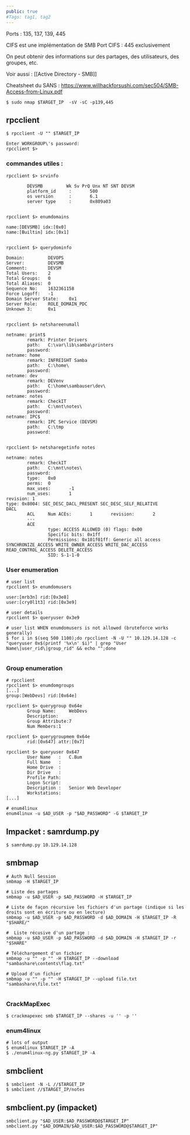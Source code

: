```yaml
---
public: true 
#Tags: tag1, tag2
---
```

Ports : 135, 137, 139, 445

CIFS est une implémentation de SMB
Port CIFS : 445 exclusivement

On peut obtenir des informations sur des partages, des utilisateurs, des groupes, etc.

Voir aussi : [[Active Directory - SMB]]

Cheatsheet du SANS : https://www.willhackforsushi.com/sec504/SMB-Access-from-Linux.pdf


```
$ sudo nmap $TARGET_IP  -sV -sC -p139,445
```


## rpcclient 
```
$ rpcclient -U "" $TARGET_IP 

Enter WORKGROUP\'s password:
rpcclient $> 
```

### commandes utiles :
```
rpcclient $> srvinfo

        DEVSMB         Wk Sv PrQ Unx NT SNT DEVSM
        platform_id     :       500
        os version      :       6.1
        server type     :       0x809a03
		
		
rpcclient $> enumdomains

name:[DEVSMB] idx:[0x0]
name:[Builtin] idx:[0x1]


rpcclient $> querydominfo

Domain:         DEVOPS
Server:         DEVSMB
Comment:        DEVSM
Total Users:    2
Total Groups:   0
Total Aliases:  0
Sequence No:    1632361158
Force Logoff:   -1
Domain Server State:    0x1
Server Role:    ROLE_DOMAIN_PDC
Unknown 3:      0x1


rpcclient $> netshareenumall

netname: print$
        remark: Printer Drivers
        path:   C:\var\lib\samba\printers
        password:
netname: home
        remark: INFREIGHT Samba
        path:   C:\home\
        password:
netname: dev
        remark: DEVenv
        path:   C:\home\sambauser\dev\
        password:
netname: notes
        remark: CheckIT
        path:   C:\mnt\notes\
        password:
netname: IPC$
        remark: IPC Service (DEVSM)
        path:   C:\tmp
        password:
		
		
rpcclient $> netsharegetinfo notes

netname: notes
        remark: CheckIT
        path:   C:\mnt\notes\
        password:
        type:   0x0
        perms:  0
        max_uses:       -1
        num_uses:       1
revision: 1
type: 0x8004: SEC_DESC_DACL_PRESENT SEC_DESC_SELF_RELATIVE 
DACL
        ACL     Num ACEs:       1       revision:       2
        ---
        ACE
                type: ACCESS ALLOWED (0) flags: 0x00 
                Specific bits: 0x1ff
                Permissions: 0x101f01ff: Generic all access SYNCHRONIZE_ACCESS WRITE_OWNER_ACCESS WRITE_DAC_ACCESS READ_CONTROL_ACCESS DELETE_ACCESS 
                SID: S-1-1-0
```

### User enumeration
```
# user list
rpcclient $> enumdomusers

user:[mrb3n] rid:[0x3e8]
user:[cry0l1t3] rid:[0x3e9]

# user details
rpcclient $> queryuser 0x3e9

# user list WHEN enumdomusers is not allowed (bruteforce works generally)
$ for i in $(seq 500 1100);do rpcclient -N -U "" 10.129.14.128 -c "queryuser 0x$(printf '%x\n' $i)" | grep "User Name\|user_rid\|group_rid" && echo "";done


```



### Group enumeration
```
# rpcclient
rpcclient $> enumdomgroups
[...]
group:[WebDevs] rid:[0x64e]

rpcclient $> querygroup 0x64e
        Group Name:     WebDevs
        Description:
        Group Attribute:7
        Num Members:1

rpcclient $> querygroupmem 0x64e
        rid:[0x647] attr:[0x7]

rpcclient $> queryuser 0x647
        User Name   :   C.Bum
        Full Name   :
        Home Drive  :
        Dir Drive   :
        Profile Path:
        Logon Script:
        Description :   Senior Web Developer
        Workstations:
[...]

# enum4linux
enum4linux -u $AD_USER -p "$AD_PASSWORD" -G $TARGET_IP 

```

## Impacket : samrdump.py
```shell-session
$ samrdump.py 10.129.14.128
```

## smbmap
```shell-session
# Auth Null Session
smbmap -H $TARGET_IP

# Liste des partages
smbmap -u $AD_USER -p $AD_PASSWORD -H $TARGET_IP

# Liste de façon récursive les fichiers d'un partage (indique si les droits sont en écriture ou en lecture)
smbmap -u $AD_USER -p $AD_PASSWORD -d $AD_DOMAIN -H $TARGET_IP -R "$SHARE/"

#  Liste récusive d'un partage :
smbmap -u $AD_USER -p $AD_PASSWORD -d $AD_DOMAIN -H $TARGET_IP -r "$SHARE"

# Téléchargement d'un fichier 
smbmap -u "" -p "" -H $TARGET_IP --download  "sambashare\contents\flag.txt"

# Upload d'un fichier 
smbmap -u "" -p "" -H $TARGET_IP --upload file.txt "sambashare\file.txt"


```

### CrackMapExec

```shell-session
$ crackmapexec smb $TARGET_IP --shares -u '' -p ''
```

### enum4linux

```shell-session
# lots of output
$ enum4linux $TARGET_IP -A
$ ./enum4linux-ng.py $TARGET_IP -A
```

## smbclient

```
$ smbclient -N -L //$TARGET_IP
$ smbclient //$TARGET_IP/notes
```

## smbclient.py (impacket)

```
smbclient.py "$AD_USER:$AD_PASSWORD@$TARGET_IP"
smbclient.py "$AD_DOMAIN/$AD_USER:$AD_PASSWORD@$TARGET_IP"

```